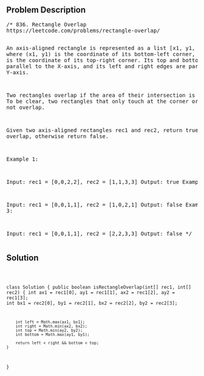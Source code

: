 <!--
<style>
  body { font-family: Arial, sans-serif; }
  .container { max-width: 100%; margin: 50px auto; padding: 10px; }
  .comment-block { background-color: #f9f9f9; padding: 10px; border-left: 5px solid #ccc; max-width: 400px; margin: 20px auto; overflow-wrap: break-word; white-space: pre-wrap; }
  .code-block { background-color: #f4f4f4; padding: 10px; border: 1px solid #ddd; max-width: 400px; margin: 20px auto; overflow-wrap: break-word; white-space: pre-wrap; }
</style>
-->

<div class='container'>
<h2>Problem Description</h2>
<div class='comment-block'>
<pre>
/* 836. Rectangle Overlap
https://leetcode.com/problems/rectangle-overlap/

An axis-aligned rectangle is represented as a list [x1, y1, x2, y2], 
where (x1, y1) is the coordinate of its bottom-left corner, 
and (x2, y2) is the coordinate of its top-right corner. 
Its top and bottom edges are parallel to the X-axis, 
and its left and right edges are parallel to the Y-axis.

Two rectangles overlap if the area of their intersection is positive. 
To be clear, two rectangles that only touch 
at the corner or edges do not overlap.

Given two axis-aligned rectangles rec1 and rec2, 
return true if they overlap, otherwise return false.

 

Example 1:

Input: rec1 = [0,0,2,2], rec2 = [1,1,3,3]
Output: true
Example 2:

Input: rec1 = [0,0,1,1], rec2 = [1,0,2,1]
Output: false
Example 3:

Input: rec1 = [0,0,1,1], rec2 = [2,2,3,3]
Output: false
*/
</pre>
</div>

<h2>Solution</h2>
<div class='code-block'>
<pre><code class='language-java'>

class Solution {
    public boolean isRectangleOverlap(int[] rec1, int[] rec2) {
        int ax1 = rec1[0], ay1 = rec1[1], ax2 = rec1[2], ay2 = rec1[3];
        int bx1 = rec2[0], by1 = rec2[1], bx2 = rec2[2], by2 = rec2[3];
        
        int left = Math.max(ax1, bx1);
        int right = Math.min(ax2, bx2);
        int top = Math.min(ay2, by2);
        int bottom = Math.max(ay1, by1);
        
        return left < right && bottom < top;
    }
}</code></pre>
</div>
</div>
